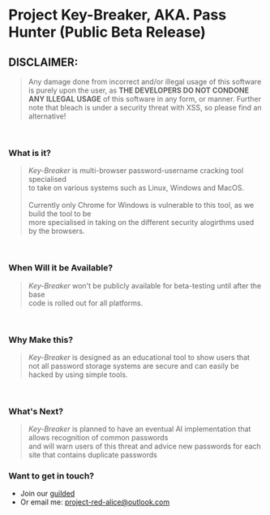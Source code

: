 # Project Key-Breaker, AKA. Pass Hunter (Public Beta Release) 

## **DISCLAIMER:**
> Any damage done from incorrect and/or illegal usage of this software is purely upon the user, as **__THE DEVELOPERS DO NOT CONDONE ANY ILLEGAL USAGE__** of this software in any form, or manner.
> Further note that bleach is under a security threat with XSS, so please find an alternative!
<br>

### **What is it?**
>    *Key-Breaker* is multi-browser password-username cracking tool specialised <br>
>    to take on various systems such as Linux, Windows and MacOS. <br>
>    <br>
>    Currently only Chrome for Windows is vulnerable to this tool, as we build the tool to be <br> 
>    more specialised in taking on the different security alogirthms used by the browsers. 


<br>

### **When Will it be Available?**
>   *Key-Breaker* won't be publicly available for beta-testing until after the base<br>
>   code is rolled out for all platforms.

<br>

### **Why Make this?**
>    *Key-Breaker* is designed as an educational tool to show users that <br>
>   not all password storage systems are secure and can easily be hacked by using simple tools.

<br>

### **What's Next?**
>   *Key-Breaker* is planned to have an eventual AI implementation that allows recognition of common passwords <br> and will warn users of this threat and advice new passwords for each site that contains duplicate passwords

### Want to get in touch?
- Join our [guilded](https://www.guilded.gg/kazs-corner/)
- Or email me: project-red-alice@outlook.com
